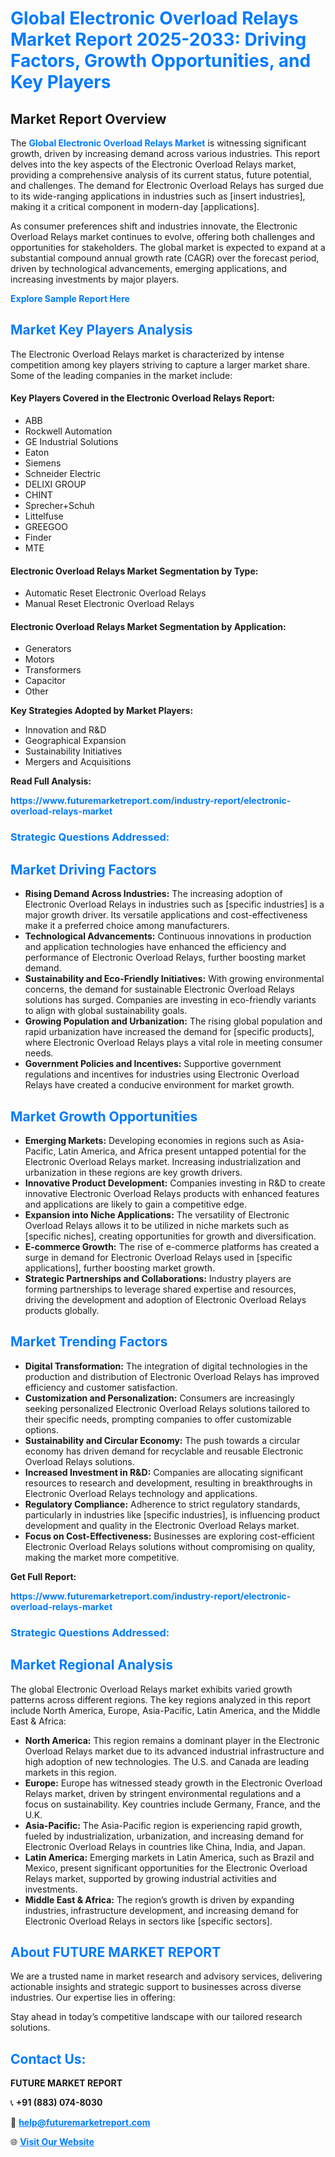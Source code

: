 <h1 style="color: #007BFF;">Global Electronic Overload Relays Market Report 2025-2033: Driving Factors, Growth Opportunities, and Key Players</h1>

<section id="overview">
<h2>Market Report Overview</h2>
<p>The <a href="https://www.futuremarketreport.com/industry-report/electronic-overload-relays-market" style="color: #007BFF; text-decoration: none;"><strong>Global Electronic Overload Relays Market</strong></a> is witnessing significant growth, driven by increasing demand across various industries. This report delves into the key aspects of the Electronic Overload Relays market, providing a comprehensive analysis of its current status, future potential, and challenges. The demand for Electronic Overload Relays has surged due to its wide-ranging applications in industries such as [insert industries], making it a critical component in modern-day [applications].</p>
<p>As consumer preferences shift and industries innovate, the Electronic Overload Relays market continues to evolve, offering both challenges and opportunities for stakeholders. The global market is expected to expand at a substantial compound annual growth rate (CAGR) over the forecast period, driven by technological advancements, emerging applications, and increasing investments by major players.</p>
</section>

<section id="overview">
<p><a href="https://www.futuremarketreport.com/request-sample/reportId=85277" style="color: #007BFF; text-decoration: none;"><strong>Explore Sample Report Here</strong></a></p>
</section>

<section id="key-players">
<h2 style="color: #007BFF;">Market Key Players Analysis</h2>
<p>The Electronic Overload Relays market is characterized by intense competition among key players striving to capture a larger market share. Some of the leading companies in the market include:</p>
<h4>Key Players Covered in the Electronic Overload Relays Report:</h4>
<ul><li>ABB</li><li>Rockwell Automation</li><li>GE Industrial Solutions</li><li>Eaton</li><li>Siemens</li><li>Schneider Electric</li><li>DELIXI GROUP</li><li>CHINT</li><li>Sprecher+Schuh</li><li>Littelfuse</li><li>GREEGOO</li><li>Finder</li><li>MTE</li></ul>
<h4>Electronic Overload Relays Market Segmentation by Type:</h4>
<ul><li>Automatic Reset Electronic Overload Relays</li><li>Manual Reset Electronic Overload Relays</li></ul>

<h4>Electronic Overload Relays Market Segmentation by Application:</h4>
<ul><li>Generators</li><li>Motors</li><li>Transformers</li><li>Capacitor</li><li>Other</li></ul>
<p><strong>Key Strategies Adopted by Market Players:</strong></p>
<ul>
<li>Innovation and R&D</li>
<li>Geographical Expansion</li>
<li>Sustainability Initiatives</li>
<li>Mergers and Acquisitions</li>
</ul>
</section>

<section>
<p><strong>Read Full Analysis: </strong></p><a href="https://www.futuremarketreport.com/industry-report/electronic-overload-relays-market" style="color: #007BFF; text-decoration: none;"><strong>https://www.futuremarketreport.com/industry-report/electronic-overload-relays-market</strong></a>
<h3 style="color: #007BFF;">Strategic Questions Addressed:</h3>
</section>

<section id="driving-factors">
<h2 style="color: #007BFF;">Market Driving Factors</h2>
<ul>
<li><strong>Rising Demand Across Industries:</strong> The increasing adoption of Electronic Overload Relays in industries such as [specific industries] is a major growth driver. Its versatile applications and cost-effectiveness make it a preferred choice among manufacturers.</li>
<li><strong>Technological Advancements:</strong> Continuous innovations in production and application technologies have enhanced the efficiency and performance of Electronic Overload Relays, further boosting market demand.</li>
<li><strong>Sustainability and Eco-Friendly Initiatives:</strong> With growing environmental concerns, the demand for sustainable Electronic Overload Relays solutions has surged. Companies are investing in eco-friendly variants to align with global sustainability goals.</li>
<li><strong>Growing Population and Urbanization:</strong> The rising global population and rapid urbanization have increased the demand for [specific products], where Electronic Overload Relays plays a vital role in meeting consumer needs.</li>
<li><strong>Government Policies and Incentives:</strong> Supportive government regulations and incentives for industries using Electronic Overload Relays have created a conducive environment for market growth.</li>
</ul>
</section>

<section id="growth-opportunities">
<h2 style="color: #007BFF;">Market Growth Opportunities</h2>
<ul>
<li><strong>Emerging Markets:</strong> Developing economies in regions such as Asia-Pacific, Latin America, and Africa present untapped potential for the Electronic Overload Relays market. Increasing industrialization and urbanization in these regions are key growth drivers.</li>
<li><strong>Innovative Product Development:</strong> Companies investing in R&D to create innovative Electronic Overload Relays products with enhanced features and applications are likely to gain a competitive edge.</li>
<li><strong>Expansion into Niche Applications:</strong> The versatility of Electronic Overload Relays allows it to be utilized in niche markets such as [specific niches], creating opportunities for growth and diversification.</li>
<li><strong>E-commerce Growth:</strong> The rise of e-commerce platforms has created a surge in demand for Electronic Overload Relays used in [specific applications], further boosting market growth.</li>
<li><strong>Strategic Partnerships and Collaborations:</strong> Industry players are forming partnerships to leverage shared expertise and resources, driving the development and adoption of Electronic Overload Relays products globally.</li>
</ul>
</section>

<section id="trending-factors">
<h2 style="color: #007BFF;">Market Trending Factors</h2>
<ul>
<li><strong>Digital Transformation:</strong> The integration of digital technologies in the production and distribution of Electronic Overload Relays has improved efficiency and customer satisfaction.</li>
<li><strong>Customization and Personalization:</strong> Consumers are increasingly seeking personalized Electronic Overload Relays solutions tailored to their specific needs, prompting companies to offer customizable options.</li>
<li><strong>Sustainability and Circular Economy:</strong> The push towards a circular economy has driven demand for recyclable and reusable Electronic Overload Relays solutions.</li>
<li><strong>Increased Investment in R&D:</strong> Companies are allocating significant resources to research and development, resulting in breakthroughs in Electronic Overload Relays technology and applications.</li>
<li><strong>Regulatory Compliance:</strong> Adherence to strict regulatory standards, particularly in industries like [specific industries], is influencing product development and quality in the Electronic Overload Relays market.</li>
<li><strong>Focus on Cost-Effectiveness:</strong> Businesses are exploring cost-efficient Electronic Overload Relays solutions without compromising on quality, making the market more competitive.</li>
</ul>
</section>

<section>
<p><strong>Get Full Report: </strong></p><a href="https://www.futuremarketreport.com/industry-report/electronic-overload-relays-market" style="color: #007BFF; text-decoration: none;"><strong>https://www.futuremarketreport.com/industry-report/electronic-overload-relays-market</strong></a>
<h3 style="color: #007BFF;">Strategic Questions Addressed:</h3>
</section>


<section id="regional-analysis">
<h2 style="color: #007BFF;">Market Regional Analysis</h2>
<p>The global Electronic Overload Relays market exhibits varied growth patterns across different regions. The key regions analyzed in this report include North America, Europe, Asia-Pacific, Latin America, and the Middle East & Africa:</p>
<ul>
<li><strong>North America:</strong> This region remains a dominant player in the Electronic Overload Relays market due to its advanced industrial infrastructure and high adoption of new technologies. The U.S. and Canada are leading markets in this region.</li>
<li><strong>Europe:</strong> Europe has witnessed steady growth in the Electronic Overload Relays market, driven by stringent environmental regulations and a focus on sustainability. Key countries include Germany, France, and the U.K.</li>
<li><strong>Asia-Pacific:</strong> The Asia-Pacific region is experiencing rapid growth, fueled by industrialization, urbanization, and increasing demand for Electronic Overload Relays in countries like China, India, and Japan.</li>
<li><strong>Latin America:</strong> Emerging markets in Latin America, such as Brazil and Mexico, present significant opportunities for the Electronic Overload Relays market, supported by growing industrial activities and investments.</li>
<li><strong>Middle East & Africa:</strong> The region’s growth is driven by expanding industries, infrastructure development, and increasing demand for Electronic Overload Relays in sectors like [specific sectors].</li>
</ul>
</section>

<footer>
<h2 style="color: #007BFF;">About FUTURE MARKET REPORT</h2>
<p>We are a trusted name in market research and advisory services, delivering actionable insights and strategic support to businesses across diverse industries. Our expertise lies in offering:</p>

<p>Stay ahead in today’s competitive landscape with our tailored research solutions.</p>

<h2 style="color: #007BFF;">Contact Us:</h2>
<p><strong>FUTURE MARKET REPORT</strong></p>
<p>📞 <strong>+91 (883) 074-8030</strong></p>
<p>📧 <strong><a href="mailto:help@futuremarketreport.com" style="color: #007BFF;">help@futuremarketreport.com</a></strong></p>
<p>🌐 <strong><a href="https://www.futuremarketreport.com/" style="color: #007BFF;">Visit Our Website</a></strong></p>
</footer>
